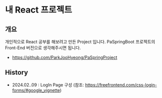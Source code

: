 # 내 React 프로젝트

## 개요

개인적으로 React 공부를 해보려고 만든 Project 입니다.
PaSpringBoot 프로젝트의 Front-End 버전으로 생각해주시면 됩니다.
- https://github.com/ParkJooHyeong/PaSpringProject

## History
- 2024.02..09 : LogIn Page 구성 (참조: https://freefrontend.com/css-login-forms/#google_vignette)
